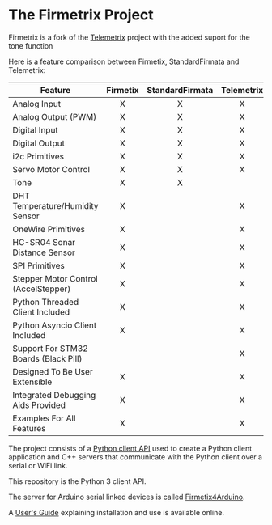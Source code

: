 # The Firmetrix Project

Firmetrix is a fork of the [Telemetrix](https://github.com\MrYsLab\telemetrix) project with the added suport for the tone function

Here is a feature comparison between Firmetix, StandardFirmata and Telemetrix:


| Feature | Firmetix | StandardFirmata | Telemetrix|
|-------|:----------:|:----------:|:-----------------:|
| Analog Input | X | X | X |
| Analog Output (PWM) | X | X | X |
| Digital Input | X | X | X |
| Digital Output | X | X | X |
| i2c Primitives | X | X | X |
| Servo Motor Control | X | X | X |
| Tone | X | X | |
| DHT Temperature/Humidity Sensor | X | | X |
| OneWire Primitives | X | | X |
| HC-SR04 Sonar Distance Sensor | X | | X |
| SPI Primitives | X | | X |
| Stepper Motor Control (AccelStepper) | X | | X |
| Python Threaded Client Included | X | | X |
| Python Asyncio Client Included | X | | X |
| Support For STM32 Boards (Black Pill)| | | X |
| Designed To Be User Extensible | X | | X | 
| Integrated Debugging Aids Provided | X | | X |
| Examples For All Features | X | | X |


The project consists of a 
[Python client API](https://htmlpreview.github.io/?https://github.com/Nilon123456789/firmetix/blob/master/html/firmetix/index.html)
used to create a Python 
client 
application and C++ servers that communicate with the Python client over a serial or WiFi link. 

This repository is the Python 3 client API.

The server for Arduino serial linked devices is called
[Firmetix4Arduino](https://github.com/Nilon123456789/Firmetix4Arduino).

A [User's Guide](https://mryslab.github.io/telemetrix/) explaining installation and use is available online.



